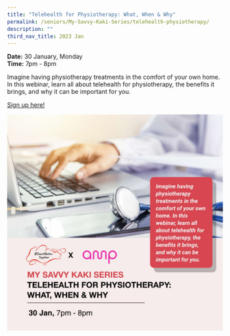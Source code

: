 ```yaml
---
title: "Telehealth for Physiotherapy: What, When & Why"
permalink: /seniors/My-Savvy-Kaki-Series/telehealth-physiotherapy/
description: ""
third_nav_title: 2023 Jan
---
```


**Date:** 30 January, Monday
<br> **Time:** 7pm - 8pm

Imagine having physiotherapy treatments in the comfort of your own home. In this webinar, learn all about telehealth for physiotherapy, the benefits it brings, and why it can be important for you. 

[Sign up here!](https://go.gov.sg/wa-telehealth-jan23)

![free webinar on telehealth for physiotherapy](/images/Jan%202023/Seniors_30%20Jan2023.jpeg)